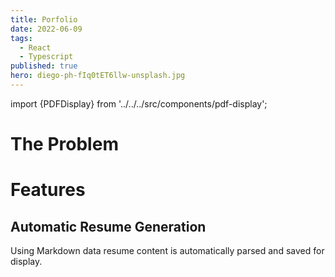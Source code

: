 ```yaml
---
title: Porfolio
date: 2022-06-09
tags:
  - React
  - Typescript
published: true
hero: diego-ph-fIq0tET6llw-unsplash.jpg
---
```


import {PDFDisplay} from '../../../src/components/pdf-display';

# The Problem



# Features

## Automatic Resume Generation

Using Markdown data resume content is automatically parsed and saved for display.

<PDFDisplay />

